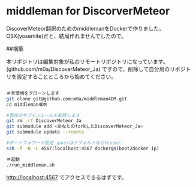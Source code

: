 middleman for DiscorverMeteor
============
DiscoverMeteor翻訳のためのmiddlemanをDockerで作りました。
OSX(yosemite)だと、結局作れませんでしたので。

##構築

本リポジトリは編集対象が私のリモートリポジトリになっています。
(github.com/m0a/DiscoverMeteor_Ja)
ですので、削除して自分用のリポジトリを設定することところから始めてください。

```sh

＃本環境をクローンします
git clone git@github.com:m0a/middleman4DM.git
cd middleman4DM

#既存のサブモジュールを削除します
git rm -rf DiscoverMeteor_Ja
git submodule add <あなたのforkしたDiscoverMeteor_Ja>
git submodule update --remote

#ポートフォワード設定（passはデフォルトならtcuser）
ssh -f -N -L 4567:localhost:4567 docker@$(boot2docker ip)

＃起動
./run_middleman.sh

```

[http://localhost:4567](http://localhost:4567) でアクセスできるはずです。
